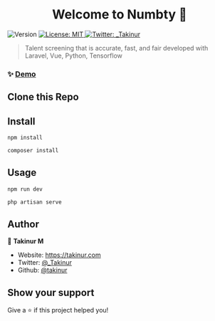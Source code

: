 <h1 align="center">Welcome to Numbty 👋</h1>
<p>
  <img alt="Version" src="https://img.shields.io/badge/version-0.1.0-green.svg?cacheSeconds=2592000" />
  <a href="#" target="_blank">
    <img alt="License: MIT" src="https://img.shields.io/badge/License-MIT-purple.svg" />
  </a>
  <a href="https://twitter.com/_Takinur" target="_blank">
    <img alt="Twitter: _Takinur" src="https://img.shields.io/twitter/follow/_Takinur.svg?style=social" />
  </a>
</p>

> Talent screening that is accurate, fast, and fair developed with Laravel, Vue, Python, Tensorflow
### ✨ [Demo](https://takinur.github.io/)

## Clone this Repo

## Install

```sh
npm install
```

```sh
composer install
```

## Usage

```sh
npm run dev
```

```sh
php artisan serve
```

## Author

👤 **Takinur M**

* Website: https://takinur.com
* Twitter: [@\_Takinur](https://twitter.com/\_Takinur)
* Github: [@takinur](https://github.com/takinur)

## Show your support

Give a ⭐️ if this project helped you!
